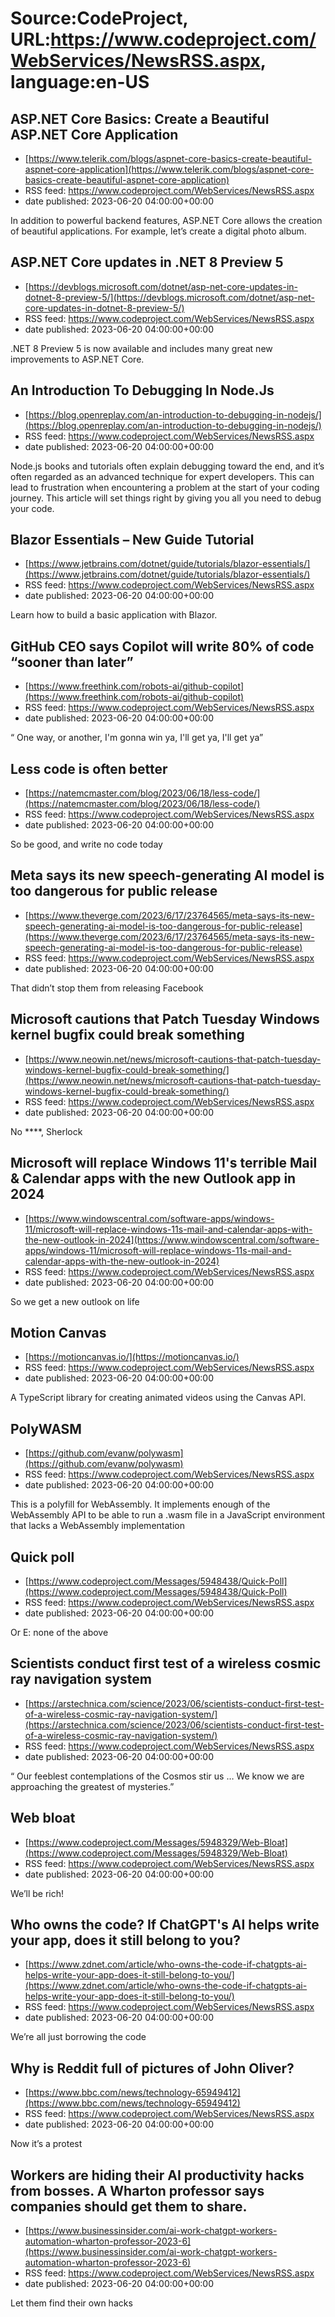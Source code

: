 # Source:CodeProject, URL:https://www.codeproject.com/WebServices/NewsRSS.aspx, language:en-US

## ASP.NET Core Basics: Create a Beautiful ASP.NET Core Application
 - [https://www.telerik.com/blogs/aspnet-core-basics-create-beautiful-aspnet-core-application](https://www.telerik.com/blogs/aspnet-core-basics-create-beautiful-aspnet-core-application)
 - RSS feed: https://www.codeproject.com/WebServices/NewsRSS.aspx
 - date published: 2023-06-20 04:00:00+00:00

In addition to powerful backend features, ASP.NET Core allows the creation of beautiful applications. For example, let’s create a digital photo album.

## ASP.NET Core updates in .NET 8 Preview 5
 - [https://devblogs.microsoft.com/dotnet/asp-net-core-updates-in-dotnet-8-preview-5/](https://devblogs.microsoft.com/dotnet/asp-net-core-updates-in-dotnet-8-preview-5/)
 - RSS feed: https://www.codeproject.com/WebServices/NewsRSS.aspx
 - date published: 2023-06-20 04:00:00+00:00

.NET 8 Preview 5 is now available and includes many great new improvements to ASP.NET Core.

## An Introduction To Debugging In Node.Js
 - [https://blog.openreplay.com/an-introduction-to-debugging-in-nodejs/](https://blog.openreplay.com/an-introduction-to-debugging-in-nodejs/)
 - RSS feed: https://www.codeproject.com/WebServices/NewsRSS.aspx
 - date published: 2023-06-20 04:00:00+00:00

Node.js books and tutorials often explain debugging toward the end, and it’s often regarded as an advanced technique for expert developers. This can lead to frustration when encountering a problem at the start of your coding journey. This article will set things right by giving you all you need to debug your code.

## Blazor Essentials – New Guide Tutorial
 - [https://www.jetbrains.com/dotnet/guide/tutorials/blazor-essentials/](https://www.jetbrains.com/dotnet/guide/tutorials/blazor-essentials/)
 - RSS feed: https://www.codeproject.com/WebServices/NewsRSS.aspx
 - date published: 2023-06-20 04:00:00+00:00

Learn how to build a basic application with Blazor.

## GitHub CEO says Copilot will write 80% of code “sooner than later”
 - [https://www.freethink.com/robots-ai/github-copilot](https://www.freethink.com/robots-ai/github-copilot)
 - RSS feed: https://www.codeproject.com/WebServices/NewsRSS.aspx
 - date published: 2023-06-20 04:00:00+00:00

“ One way, or another, I'm gonna win ya, I'll get ya, I'll get ya”

## Less code is often better
 - [https://natemcmaster.com/blog/2023/06/18/less-code/](https://natemcmaster.com/blog/2023/06/18/less-code/)
 - RSS feed: https://www.codeproject.com/WebServices/NewsRSS.aspx
 - date published: 2023-06-20 04:00:00+00:00

So be good, and write no code today

## Meta says its new speech-generating AI model is too dangerous for public release
 - [https://www.theverge.com/2023/6/17/23764565/meta-says-its-new-speech-generating-ai-model-is-too-dangerous-for-public-release](https://www.theverge.com/2023/6/17/23764565/meta-says-its-new-speech-generating-ai-model-is-too-dangerous-for-public-release)
 - RSS feed: https://www.codeproject.com/WebServices/NewsRSS.aspx
 - date published: 2023-06-20 04:00:00+00:00

That didn’t stop them from releasing Facebook

## Microsoft cautions that Patch Tuesday Windows kernel bugfix could break something
 - [https://www.neowin.net/news/microsoft-cautions-that-patch-tuesday-windows-kernel-bugfix-could-break-something/](https://www.neowin.net/news/microsoft-cautions-that-patch-tuesday-windows-kernel-bugfix-could-break-something/)
 - RSS feed: https://www.codeproject.com/WebServices/NewsRSS.aspx
 - date published: 2023-06-20 04:00:00+00:00

No ****, Sherlock

## Microsoft will replace Windows 11's terrible Mail & Calendar apps with the new Outlook app in 2024
 - [https://www.windowscentral.com/software-apps/windows-11/microsoft-will-replace-windows-11s-mail-and-calendar-apps-with-the-new-outlook-in-2024](https://www.windowscentral.com/software-apps/windows-11/microsoft-will-replace-windows-11s-mail-and-calendar-apps-with-the-new-outlook-in-2024)
 - RSS feed: https://www.codeproject.com/WebServices/NewsRSS.aspx
 - date published: 2023-06-20 04:00:00+00:00

So we get a new outlook on life

## Motion Canvas
 - [https://motioncanvas.io/](https://motioncanvas.io/)
 - RSS feed: https://www.codeproject.com/WebServices/NewsRSS.aspx
 - date published: 2023-06-20 04:00:00+00:00

A TypeScript library for creating animated videos using the Canvas API.

## PolyWASM
 - [https://github.com/evanw/polywasm](https://github.com/evanw/polywasm)
 - RSS feed: https://www.codeproject.com/WebServices/NewsRSS.aspx
 - date published: 2023-06-20 04:00:00+00:00

This is a polyfill for WebAssembly. It implements enough of the WebAssembly API to be able to run a .wasm file in a JavaScript environment that lacks a WebAssembly implementation

## Quick poll
 - [https://www.codeproject.com/Messages/5948438/Quick-Poll](https://www.codeproject.com/Messages/5948438/Quick-Poll)
 - RSS feed: https://www.codeproject.com/WebServices/NewsRSS.aspx
 - date published: 2023-06-20 04:00:00+00:00

Or E: none of the above

## Scientists conduct first test of a wireless cosmic ray navigation system
 - [https://arstechnica.com/science/2023/06/scientists-conduct-first-test-of-a-wireless-cosmic-ray-navigation-system/](https://arstechnica.com/science/2023/06/scientists-conduct-first-test-of-a-wireless-cosmic-ray-navigation-system/)
 - RSS feed: https://www.codeproject.com/WebServices/NewsRSS.aspx
 - date published: 2023-06-20 04:00:00+00:00

“ Our feeblest contemplations of the Cosmos stir us … We know we are approaching the greatest of mysteries.”

## Web bloat
 - [https://www.codeproject.com/Messages/5948329/Web-Bloat](https://www.codeproject.com/Messages/5948329/Web-Bloat)
 - RSS feed: https://www.codeproject.com/WebServices/NewsRSS.aspx
 - date published: 2023-06-20 04:00:00+00:00

We’ll be rich!

## Who owns the code? If ChatGPT's AI helps write your app, does it still belong to you?
 - [https://www.zdnet.com/article/who-owns-the-code-if-chatgpts-ai-helps-write-your-app-does-it-still-belong-to-you/](https://www.zdnet.com/article/who-owns-the-code-if-chatgpts-ai-helps-write-your-app-does-it-still-belong-to-you/)
 - RSS feed: https://www.codeproject.com/WebServices/NewsRSS.aspx
 - date published: 2023-06-20 04:00:00+00:00

We’re all just borrowing the code

## Why is Reddit full of pictures of John Oliver?
 - [https://www.bbc.com/news/technology-65949412](https://www.bbc.com/news/technology-65949412)
 - RSS feed: https://www.codeproject.com/WebServices/NewsRSS.aspx
 - date published: 2023-06-20 04:00:00+00:00

Now it’s a protest

## Workers are hiding their AI productivity hacks from bosses. A Wharton professor says companies should get them to share.
 - [https://www.businessinsider.com/ai-work-chatgpt-workers-automation-wharton-professor-2023-6](https://www.businessinsider.com/ai-work-chatgpt-workers-automation-wharton-professor-2023-6)
 - RSS feed: https://www.codeproject.com/WebServices/NewsRSS.aspx
 - date published: 2023-06-20 04:00:00+00:00

Let them find their own hacks

